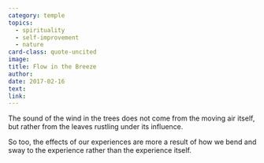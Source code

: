 ```yaml
---
category: temple
topics:
  - spirituality
  - self-improvement
  - nature
card-class: quote-uncited
image:
title: Flow in the Breeze
author:
date: 2017-02-16
text:
link:
---
```

The sound of the wind in the trees does not come from the moving air itself, but rather from the leaves rustling under its influence.

So too, the effects of our experiences are more a result of how we bend and sway to the experience rather than the experience itself.
